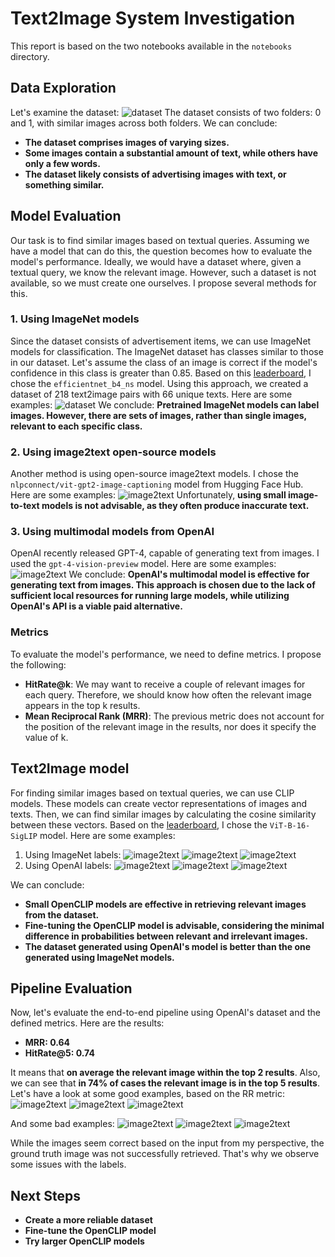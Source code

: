 Text2Image System Investigation
==============================

This report is based on the two notebooks available in the `notebooks` directory.

## Data Exploration
Let's examine the dataset:
![dataset](plots/ds_1_examples.png)
The dataset consists of two folders: 0 and 1, with similar images across both folders. We can conclude:
- **The dataset comprises images of varying sizes.**
- **Some images contain a substantial amount of text, while others have only a few words.**
- **The dataset likely consists of advertising images with text, or something similar.**

## Model Evaluation
Our task is to find similar images based on textual queries. Assuming we have a model that can do this, the question becomes how to evaluate the model's performance. Ideally, we would have a dataset where, given a textual query, we know the relevant image. However, such a dataset is not available, so we must create one ourselves. I propose several methods for this.

### 1. Using ImageNet models
Since the dataset consists of advertisement items, we can use ImageNet models for classification. The ImageNet dataset has classes similar to those in our dataset. Let's assume the class of an image is correct if the model's confidence in this class is greater than 0.85. Based on this [leaderboard](https://paperswithcode.com/sota/image-classification-on-imagenet), I chose the `efficientnet_b4_ns` model. Using this approach, we created a dataset of 218 text2image pairs with 66 unique texts. Here are some examples:
![dataset](plots/imagenet.png)
We conclude:
**Pretrained ImageNet models can label images. However, there are sets of images, rather than single images, relevant to each specific class.**

### 2. Using image2text open-source models
Another method is using open-source image2text models. I chose the `nlpconnect/vit-gpt2-image-captioning` model from Hugging Face Hub. Here are some examples:
![image2text](plots/open_source_image2text.png)
Unfortunately, **using small image-to-text models is not advisable, as they often produce inaccurate text.**

### 3. Using multimodal models from OpenAI
OpenAI recently released GPT-4, capable of generating text from images. I used the `gpt-4-vision-preview` model. Here are some examples:
![image2text](plots/gpt.png)
We conclude:
**OpenAI's multimodal model is effective for generating text from images. This approach is chosen due to the lack of sufficient local resources for running large models, while utilizing OpenAI's API is a viable paid alternative.**

### Metrics
To evaluate the model's performance, we need to define metrics. I propose the following:
- **HitRate@k**: We may want to receive a couple of relevant images for each query. Therefore, we should know how often the relevant image appears in the top k results.
- **Mean Reciprocal Rank (MRR)**: The previous metric does not account for the position of the relevant image in the results, nor does it specify the value of k.

## Text2Image model
For finding similar images based on textual queries, we can use CLIP models. These models can create vector representations of images and texts. Then, we can find similar images by calculating the cosine similarity between these vectors. Based on the [leaderboard](https://github.com/mlfoundations/open_clip/blob/main/docs/openclip_retrieval_results.csv), I chose the `ViT-B-16-SigLIP` model. Here are some examples:
1. Using ImageNet labels:
![image2text](plots/imagenet_eval_1.png)
![image2text](plots/imagenet_eval_2.png)
![image2text](plots/imagenet_eval_3.png)
2. Using OpenAI labels:
![image2text](plots/gpt_eval_1.png)
![image2text](plots/gpt_eval_2.png)
![image2text](plots/gpt_eval_3.png)

We can conclude:
- **Small OpenCLIP models are effective in retrieving relevant images from the dataset.**
- **Fine-tuning the OpenCLIP model is advisable, considering the minimal difference in probabilities between relevant and irrelevant images.**
- **The dataset generated using OpenAI's model is better than the one generated using ImageNet models.**

## Pipeline Evaluation
Now, let's evaluate the end-to-end pipeline using OpenAI's dataset and the defined metrics. Here are the results:
- **MRR: 0.64**
- **HitRate@5: 0.74**

It means that **on average the relevant image within the top 2 results**. Also, we can see that **in 74% of cases the relevant image is in the top 5 results**.
Let's have a look at some good examples, based on the RR metric:
![image2text](plots/good_1.png)
![image2text](plots/good_2.png)
![image2text](plots/good_3.png)

And some bad examples:
![image2text](plots/bad_1.png)
![image2text](plots/bad_2.png)
![image2text](plots/bad_3.png)

While the images seem correct based on the input from my perspective, the ground truth image was not successfully retrieved. That's why we observe some issues with the labels. 

## Next Steps
- **Create a more reliable dataset**
- **Fine-tune the OpenCLIP model**
- **Try larger OpenCLIP models**
